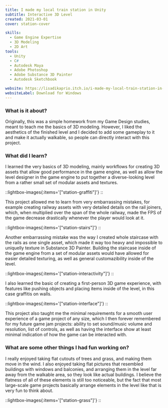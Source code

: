 ```yaml
---
title: I made my local train station in Unity
subtitle: Interactive 3D Level
created: 2021-03-01
cover: station-cover

skills:
  - Game Engine Expertise
  - 3D Modeling
  - 2D Art
tools:
  - Unity
  - C#
  - Autodesk Maya
  - Adobe Photoshop
  - Adobe Substance 3D Painter
  - Autodesk Sketchbook

website: https://lisadikaprio.itch.io/i-made-my-local-train-station-in-unity
websiteLabel: Download for Windows
---
```


### What is it about?

Originally, this was a simple homework from my Game Design studies, meant to teach me the basics of 3D modeling. However, I liked the aesthetics of the finished level and I decided to add some gameplay to it and make it actually walkable, so people can directly interact with this project.

### What did I learn?

I learned the very basics of 3D modeling, mainly workflows for creating 3D assets that allow good performance in the game engine, as well as allow the level designer in the game engine to put together a diverse-looking level from a rather small set of modular assets and textures.

::lightbox-images{:items='["station-graffiti"]'}
::

This project allowed me to learn from very embarrassing mistakes, for example creating railway assets with very detailed details on the rail joiners, which, when multiplied over the span of the whole railway, made the FPS of the game decrease drastically whenever the player would look at it. 

::lightbox-images{:items='["station-stairs"]'}
::

Another embarrassing mistake was the way I created whole staircase with the rails as one single asset, which made it way too heavy and impossible to uniquelly texture in Substance 3D Painter. Building the staircase inside of the game engine from a set of modular assets would have allowed for easier detailed texturing, as well as general customazibility inside of the level.

::lightbox-images{:items='["station-interactivity"]'}
::

I also learned the basic of creating a first-person 3D game experience, with features like pushing objects and placing items inside of the level, in this case graffitis on walls. 

::lightbox-images{:items='["station-interface"]'}
::

This project also taught me the minimal requirements for a smooth user experience of a game project of any size, which I then forever remembered for my future game jam projects: ability to set sound/music volume and resolution, list of controls, as well as having the interface show at least minimal indication of how the game can be interacted with.


### What are some other things I had fun working on?

I really enjoyed taking flat cutouts of trees and grass, and making them move in the wind. I also enjoyed taking flat pictures that resembled buildings with windows and balconies, and arranging them in the level far away from the walkable area, so they look like actual buildings. I believe the flatness of all of these elements is still too noticeable, but the fact that most large-scale game projects basically arrange elements in the level like that is very fun to think about.

::lightbox-images{:items='["station-grass"]'}
::
